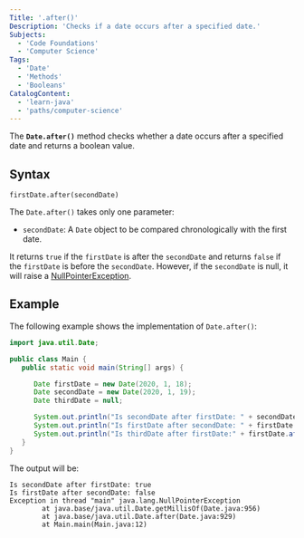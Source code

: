 ```yaml
---
Title: '.after()'
Description: 'Checks if a date occurs after a specified date.'
Subjects:
  - 'Code Foundations'
  - 'Computer Science'
Tags:
  - 'Date'
  - 'Methods'
  - 'Booleans'
CatalogContent:
  - 'learn-java'
  - 'paths/computer-science'
---
```


The **`Date.after()`** method checks whether a date occurs after a specified date and returns a boolean value.

## Syntax

```pseudo
firstDate.after(secondDate)
```

The `Date.after()` takes only one parameter:

- `secondDate`: A `Date` object to be compared chronologically with the first date.

It returns `true` if the `firstDate` is after the `secondDate` and returns `false` if the `firstDate` is before the `secondDate`. However, if the `secondDate` is null, it will raise a [NullPointerException](https://www.codecademy.com/resources/docs/java/errors/nullpointerexception).

## Example

The following example shows the implementation of `Date.after()`:

```java
import java.util.Date;

public class Main {
   public static void main(String[] args) {

      Date firstDate = new Date(2020, 1, 18);
      Date secondDate = new Date(2020, 1, 19);
      Date thirdDate = null;

      System.out.println("Is secondDate after firstDate: " + secondDate.after(firstDate));
      System.out.println("Is firstDate after secondDate: " + firstDate.after(secondDate));
      System.out.println("Is thirdDate after firstDate:" + firstDate.after(thirdDate));
   }
}
```

The output will be:

```shell
Is secondDate after firstDate: true
Is firstDate after secondDate: false
Exception in thread "main" java.lang.NullPointerException
        at java.base/java.util.Date.getMillisOf(Date.java:956)
        at java.base/java.util.Date.after(Date.java:929)
        at Main.main(Main.java:12)
```
